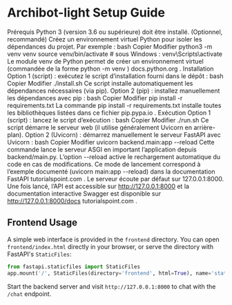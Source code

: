 # Archibot-light Setup Guide

Prérequis
Python 3 (version 3.6 ou supérieure) doit être installé.
(Optionnel, recommandé) Créez un environnement virtuel Python pour isoler les dépendances du projet. Par exemple :
bash
Copier
Modifier
python3 -m venv venv
source venv/bin/activate   # sous Windows : venv\Scripts\activate
Le module venv de Python permet de créer un environnement virtuel (commandée de la forme python -m venv <chemin>)
docs.python.org
.
Installation
Option 1 (script) : exécutez le script d’installation fourni dans le dépôt :
bash
Copier
Modifier
./install.sh
Ce script installe automatiquement les dépendances nécessaires (via pip).
Option 2 (pip) : installez manuellement les dépendances avec pip :
bash
Copier
Modifier
pip install -r requirements.txt
La commande pip install -r requirements.txt installe toutes les bibliothèques listées dans ce fichier
pip.pypa.io
.
Exécution
Option 1 (script) : lancez le script d’exécution :
bash
Copier
Modifier
./run.sh
Ce script démarre le serveur web (il utilise généralement Uvicorn en arrière-plan).
Option 2 (Uvicorn) : démarrez manuellement le serveur FastAPI avec Uvicorn :
bash
Copier
Modifier
uvicorn backend.main:app --reload
Cette commande lance le serveur ASGI en important l’application depuis backend/main.py. L’option --reload active le rechargement automatique du code en cas de modifications. Ce mode de lancement correspond à l’exemple documenté (uvicorn main:app --reload) dans la documentation FastAPI
tutorialspoint.com
.
Le serveur écoute par défaut sur 127.0.0.1:8000. Une fois lancé, l’API est accessible sur http://127.0.0.1:8000 et la documentation interactive Swagger est disponible sur http://127.0.0.1:8000/docs
tutorialspoint.com
.

## Frontend Usage

A simple web interface is provided in the `frontend` directory. You can open
`frontend/index.html` directly in your browser, or serve the directory with
FastAPI's `StaticFiles`:

```python
from fastapi.staticfiles import StaticFiles
app.mount('/', StaticFiles(directory='frontend', html=True), name='static')
```

Start the backend server and visit `http://127.0.0.1:8000` to chat with the
`/chat` endpoint.
